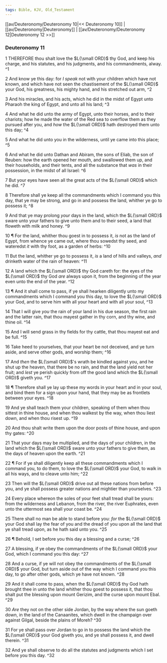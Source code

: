 ```yaml
---
tags: Bible, KJV, Old_Testament
---
```


[[av/Deuteronomy/Deuteronomy 10|<< Deuteronomy 10]] | [[av/Deuteronomy|Deuteronomy]] | [[av/Deuteronomy/Deuteronomy 12|Deuteronomy 12 >>]]

### Deuteronomy 11

1 THEREFORE thou shalt love the $L{\small ORD}$ thy God, and keep his charge, and his statutes, and his judgments, and his commandments, alway. ^1

2 And know ye this day: for _I_ _speak_ not with your children which have not known, and which have not seen the chastisement of the $L{\small ORD}$ your God, his greatness, his mighty hand, and his stretched out arm, ^2

3 And his miracles, and his acts, which he did in the midst of Egypt unto Pharaoh the king of Egypt, and unto all his land; ^3

4 And what he did unto the army of Egypt, unto their horses, and to their chariots; how he made the water of the Red sea to overflow them as they pursued after you, and _how_ the $L{\small ORD}$ hath destroyed them unto this day; ^4

5 And what he did unto you in the wilderness, until ye came into this place; ^5

6 And what he did unto Dathan and Abiram, the sons of Eliab, the son of Reuben: how the earth opened her mouth, and swallowed them up, and their households, and their tents, and all the substance that _was_ in their possession, in the midst of all Israel: ^6

7 But your eyes have seen all the great acts of the $L{\small ORD}$ which he did. ^7

8 Therefore shall ye keep all the commandments which I command you this day, that ye may be strong, and go in and possess the land, whither ye go to possess it; ^8

9 And that ye may prolong _your_ days in the land, which the $L{\small ORD}$ sware unto your fathers to give unto them and to their seed, a land that floweth with milk and honey. ^9

10 ¶ For the land, whither thou goest in to possess it, _is_ not as the land of Egypt, from whence ye came out, where thou sowedst thy seed, and wateredst _it_ with thy foot, as a garden of herbs: ^10

11 But the land, whither ye go to possess it, _is_ a land of hills and valleys, _and_ drinketh water of the rain of heaven: ^11

12 A land which the $L{\small ORD}$ thy God careth for: the eyes of the $L{\small ORD}$ thy God _are_ always upon it, from the beginning of the year even unto the end of the year. ^12

13 ¶ And it shall come to pass, if ye shall hearken diligently unto my commandments which I command you this day, to love the $L{\small ORD}$ your God, and to serve him with all your heart and with all your soul, ^13

14 That I will give _you_ the rain of your land in his due season, the first rain and the latter rain, that thou mayest gather in thy corn, and thy wine, and thine oil. ^14

15 And I will send grass in thy fields for thy cattle, that thou mayest eat and be full. ^15

16 Take heed to yourselves, that your heart be not deceived, and ye turn aside, and serve other gods, and worship them; ^16

17 And _then_ the $L{\small ORD}$'s wrath be kindled against you, and he shut up the heaven, that there be no rain, and that the land yield not her fruit; and _lest_ ye perish quickly from off the good land which the $L{\small ORD}$ giveth you. ^17

18 ¶ Therefore shall ye lay up these my words in your heart and in your soul, and bind them for a sign upon your hand, that they may be as frontlets between your eyes. ^18

19 And ye shall teach them your children, speaking of them when thou sittest in thine house, and when thou walkest by the way, when thou liest down, and when thou risest up. ^19

20 And thou shalt write them upon the door posts of thine house, and upon thy gates: ^20

21 That your days may be multiplied, and the days of your children, in the land which the $L{\small ORD}$ sware unto your fathers to give them, as the days of heaven upon the earth. ^21

22 ¶ For if ye shall diligently keep all these commandments which I command you, to do them, to love the $L{\small ORD}$ your God, to walk in all his ways, and to cleave unto him; ^22

23 Then will the $L{\small ORD}$ drive out all these nations from before you, and ye shall possess greater nations and mightier than yourselves. ^23

24 Every place whereon the soles of your feet shall tread shall be yours: from the wilderness and Lebanon, from the river, the river Euphrates, even unto the uttermost sea shall your coast be. ^24

25 There shall no man be able to stand before you: _for_ the $L{\small ORD}$ your God shall lay the fear of you and the dread of you upon all the land that ye shall tread upon, as he hath said unto you. ^25

26 ¶ Behold, I set before you this day a blessing and a curse; ^26

27 A blessing, if ye obey the commandments of the $L{\small ORD}$ your God, which I command you this day: ^27

28 And a curse, if ye will not obey the commandments of the $L{\small ORD}$ your God, but turn aside out of the way which I command you this day, to go after other gods, which ye have not known. ^28

29 And it shall come to pass, when the $L{\small ORD}$ thy God hath brought thee in unto the land whither thou goest to possess it, that thou shalt put the blessing upon mount Gerizim, and the curse upon mount Ebal. ^29

30 _Are_ they not on the other side Jordan, by the way where the sun goeth down, in the land of the Canaanites, which dwell in the champaign over against Gilgal, beside the plains of Moreh? ^30

31 For ye shall pass over Jordan to go in to possess the land which the $L{\small ORD}$ your God giveth you, and ye shall possess it, and dwell therein. ^31

32 And ye shall observe to do all the statutes and judgments which I set before you this day. ^32

